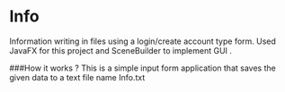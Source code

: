 # Info
Information writing in files using a login/create account type form. Used JavaFX for this project and SceneBuilder to implement GUI .

###How it works ?
This is a simple input form application that saves the given data to a text file name Info.txt

